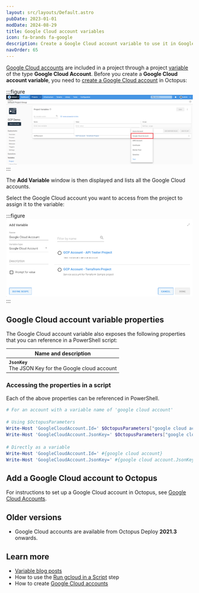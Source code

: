 ```yaml
---
layout: src/layouts/Default.astro
pubDate: 2023-01-01
modDate: 2024-08-29
title: Google Cloud account variables
icon: fa-brands fa-google
description: Create a Google Cloud account variable to use it in Google Cloud deployment steps
navOrder: 65
---
```


[Google Cloud accounts](/docs/infrastructure/accounts/google-cloud/) are included in a project through a project [variable](/docs/projects/variables/) of the type **Google Cloud Account**. Before you create a **Google Cloud account variable**, you need to [create a Google Cloud account](/docs/infrastructure/accounts/google-cloud) in Octopus:

:::figure
![Google Cloud account variable](/docs/projects/variables/images/google-cloud-account-variable.png)
:::

The **Add Variable** window is then displayed and lists all the Google Cloud accounts.

Select the Google Cloud account you want to access from the project to assign it to the variable:

:::figure
![Google Cloud account variable selection](/docs/projects/variables/images/google-cloud-account-variable-selection.png)
:::

## Google Cloud account variable properties

The Google Cloud account variable also exposes the following properties that you can reference in a PowerShell script:

| Name and description |
| -------------------- | 
| **`JsonKey`** <br/> The JSON Key for the Google cloud account|

### Accessing the properties in a script

Each of the above properties can be referenced in PowerShell.

```powershell
# For an account with a variable name of 'google cloud account'

# Using $OctopusParameters
Write-Host 'GoogleCloudAccount.Id=' $OctopusParameters["google cloud account"]
Write-Host 'GoogleCloudAccount.JsonKey=' $OctopusParameters["google cloud account.JsonKey"]

# Directly as a variable
Write-Host 'GoogleCloudAccount.Id=' #{google cloud account}
Write-Host 'GoogleCloudAccount.JsonKey=' #{google cloud account.JsonKey}
```

## Add a Google Cloud account to Octopus

For instructions to set up a Google Cloud account in Octopus, see [Google Cloud Accounts](/docs/infrastructure/accounts/google-cloud).

## Older versions
* Google Cloud accounts are available from Octopus Deploy **2021.3** onwards.

## Learn more

- [Variable blog posts](https://octopus.com/blog/tag/variables)
- How to use the [Run gcloud in a Script](/docs/deployments/google-cloud/run-gcloud-script) step
- How to create [Google Cloud accounts](/docs/infrastructure/accounts/google-cloud)
